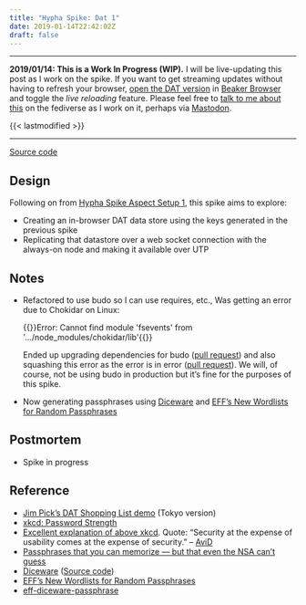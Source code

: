 ```yaml
---
title: "Hypha Spike: Dat 1"
date: 2019-01-14T22:42:02Z
draft: false
---
```


---
__2019/01/14: This is a Work In Progress (WIP).__ I will be live-updating this post as I work on the spike. If you want to get streaming updates without having to refresh your browser, [open the DAT version](dat://ar.al/2019/01/15/hypha-spike-dat-1/) in [Beaker Browser](https://beakerbrowser.com/) and toggle the _live reloading_ feature. Please feel free to [talk to me about this](https://mastodon.ar.al/@aral) on the fediverse as I work on it, perhaps via [Mastodon](https://joinmastodon.org).

{{< lastmodified >}}

---

[Source code](https://source.ind.ie/hypha/spikes/dat-1)

## Design

Following on from [Hypha Spike Aspect Setup 1](../../10/hypha-spike-aspect-setup-1), this spike aims to explore:

  * Creating an in-browser DAT data store using the keys generated in the previous spike
  * Replicating that datastore over a web socket connection with the always-on node and making it available over UTP

## Notes

  * Refactored to use budo so I can use requires, etc., Was getting an error due to Chokidar on Linux:

    {{<highlight bash>}}Error: Cannot find module 'fsevents' from '…/node_modules/chokidar/lib'{{</highlight>}}

    Ended up upgrading dependencies for budo ([pull request](https://github.com/mattdesl/budo/pull/240)) and also squashing this error as the error is in error ([pull request](https://github.com/mattdesl/budo/pull/241)). We will, of course, not be using budo in production but it’s fine for the purposes of this spike.

  * Now generating passphrases using [Diceware](https://www.rempe.us/diceware/) and [EFF’s New Wordlists for Random Passphrases](https://www.eff.org/deeplinks/2016/07/new-wordlists-random-passphrases)

## Postmortem

  * Spike in progress

## Reference

  * [Jim Pick’s DAT Shopping List demo](https://github.com/jimpick/dat-shopping-list-tokyo) (Tokyo version)
  * [xkcd: Password Strength](https://xkcd.com/936/)
  * [Excellent explanation of above xkcd](https://security.stackexchange.com/questions/6095/xkcd-936-short-complex-password-or-long-dictionary-passphrase/6116#6116). Quote: “Security at the expense of usability comes at the expense of security.” – [AviD](https://security.stackexchange.com/users/33/avid)
  * [Passphrases that you can memorize — but that even the NSA can’t guess](https://theintercept.com/2015/03/26/passphrases-can-memorize-attackers-cant-guess/)
  * [Diceware](https://www.rempe.us/diceware/) ([Source code](https://github.com/grempe/diceware))
  * [EFF’s New Wordlists for Random Passphrases](https://www.eff.org/deeplinks/2016/07/new-wordlists-random-passphrases)
  * [eff-diceware-passphrase](https://github.com/emilbayes/eff-diceware-passphrase)
